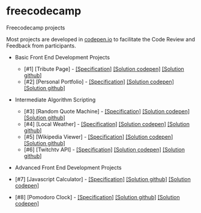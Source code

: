 # freecodecamp
Freecodecamp projects

Most projects are developed in [codepen.io](http://codepen.io/airtonbjunior/) to facilitate the Code Review and Feedback from participants.

* Basic Front End Development Projects

  * [#1] [Tribute Page] - [[Specification]](https://www.freecodecamp.com/challenges/build-a-tribute-page) [[Solution codepen]](http://codepen.io/airtonbjunior/full/NAQPJZ/) [[Solution github]](https://airtonbjunior.github.io/freecodecamp/projects/frontEnd/basic/tributePage/)
  * [#2] [Personal Portfolio] - [[Specification]](https://www.freecodecamp.com/challenges/build-a-personal-portfolio-webpage) [[Solution codepen]](http://codepen.io/airtonbjunior/full/pbrgAq/) [[Solution github]](https://airtonbjunior.github.io/freecodecamp/projects/frontEnd/basic/portfolio/)
* Intermediate Algorithm Scripting
  * [#3] [Random Quote Machine] - [[Specification]](https://www.freecodecamp.com/challenges/build-a-random-quote-machine) [[Solution codepen]](http://codepen.io/airtonbjunior/full/jrEjPR/) [[Solution github]](https://airtonbjunior.github.io/freecodecamp/projects/frontEnd/intermediate/quoteMachine/)
  * [#4] [Local Weather] - [[Specification]](https://www.freecodecamp.com/challenges/show-the-local-weather) [[Solution codepen]](http://codepen.io/airtonbjunior/full/yaYkZo/) [[Solution github]](https://airtonbjunior.github.io/freecodecamp/projects/frontEnd/intermediate/localWeather/)
  * [#5] [Wikipedia Viewer] - [[Specification]](https://www.freecodecamp.com/challenges/build-a-wikipedia-viewer) [[Solution codepen]](http://codepen.io/airtonbjunior/full/QKyBXY/) [[Solution github]](https://airtonbjunior.github.io/freecodecamp/projects/frontEnd/intermediate/wikipediaViewer/)
  * [#6] [Twitchtv API] - [[Specification]](https://www.freecodecamp.com/challenges/use-the-twitchtv-json-api) [[Solution codepen]](http://codepen.io/airtonbjunior/full/YGqVqR/) [[Solution github]](https://airtonbjunior.github.io/freecodecamp/projects/frontEnd/intermediate/twitchtvApi/)

* Advanced Front End Development Projects
 * [#7] [Javascript Calculator] - [[Specification]](https://www.freecodecamp.com/challenges/build-a-javascript-calculator)  [[Solution github]](https://airtonbjunior.github.io/freecodecamp/projects/frontEnd/advanced/javascriptCalculator/) [[Solution codepen]](http://codepen.io/airtonbjunior/full/mOrVQg/)
 * [#8] [Pomodoro Clock] - [[Specification]](https://www.freecodecamp.com/challenges/build-a-pomodoro-clock)  [[Solution github]](https://airtonbjunior.github.io/freecodecamp/projects/frontEnd/advanced/pomodoroClock/) [[Solution codepen]](http://codepen.io/airtonbjunior/full/pNOOQL/)
